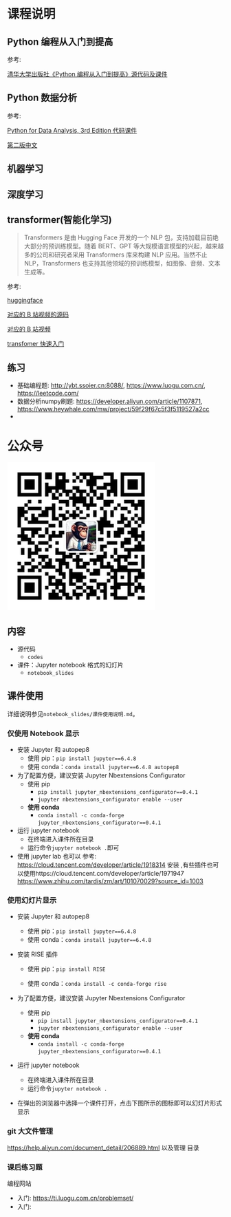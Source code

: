 # 课程说明

## Python 编程从入门到提高

参考:

[清华大学出版社《Python 编程从入门到提高》源代码及课件](https://github.com/hitlic/python_book)

## Python 数据分析

参考:

[Python for Data Analysis, 3rd Edition 代码课件](https://github.com/wesm/pydata-book)

[第二版中文](https://seancheney.gitbook.io/python-for-data-analysis-2nd)

## 机器学习

## 深度学习

## transformer(智能化学习)

> Transformers 是由 Hugging Face 开发的一个 NLP 包，支持加载目前绝大部分的预训练模型。随着 BERT、GPT 等大规模语言模型的兴起，越来越多的公司和研究者采用 Transformers 库来构建 NLP 应用。当然不止 NLP，Transformers 也支持其他领域的预训练模型，如图像、音频、文本生成等。

参考:

[huggingface](https://huggingface.co/docs/transformers/v4.38.2/zh/pipeline_tutorial)

[对应的 B 站视频的源码](https://github.com/zyds/transformers-code/)

[对应的 B 站视频](https://www.bilibili.com/video/BV1ta4y1g7bq/?spm_id_from=333.788&vd_source=3d47766182d08faadaa31d1333050507)

[transfomer 快速入门](https://transformers.run/)

## 练习
+ 基础编程题: http://ybt.ssoier.cn:8088/, https://www.luogu.com.cn/, https://leetcode.com/
+ 数据分析numpy刷题: https://developer.aliyun.com/article/1107871, https://www.heywhale.com/mw/project/59f29f67c5f3f5119527a2cc
+ 

# 公众号

![程序猿阿三](imgs/getqrcode.png)

## 内容

- 源代码
  - `codes`
- 课件：Jupyter notebook 格式的幻灯片
  - `notebook_slides`

## 课件使用

详细说明参见`notebook_slides/课件使用说明.md`。

### 仅使用 Notebook 显示

- 安装 Jupyter 和 autopep8
  - 使用 pip：`pip install jupyter==6.4.8`
  - 使用 conda：`conda install jupyter==6.4.8 autopep8`
- 为了配置方便，建议安装 Jupyter Nbextensions Configurator
  - 使用 pip
    - `pip install jupyter_nbextensions_configurator==0.4.1`
    - `jupyter nbextensions_configurator enable --user`
  - **使用 conda**
    - `conda install -c conda-forge jupyter_nbextensions_configurator==0.4.1`
- 运行 jupyter notebook
  - 在终端进入课件所在目录
  - 运行命令`jupyter notebook .`即可
- 使用 jupyter lab 也可以
  参考: https://cloud.tencent.com/developer/article/1918314 安装 ,有些插件也可以使用https://cloud.tencent.com/developer/article/1971947
  https://www.zhihu.com/tardis/zm/art/101070029?source_id=1003

### 使用幻灯片显示

- 安装 Jupyter 和 autopep8

  - 使用 pip：`pip install jupyter==6.4.8`
  - 使用 conda：`conda install jupyter==6.4.8`

- 安装 RISE 插件

  - 使用 pip：`pip install RISE`

  - 使用 conda：`conda install -c conda-forge rise`

- 为了配置方便，建议安装 Jupyter Nbextensions Configurator

  - 使用 pip
    - `pip install jupyter_nbextensions_configurator==0.4.1`
    - `jupyter nbextensions_configurator enable --user`
  - **使用 conda**
    - `conda install -c conda-forge jupyter_nbextensions_configurator==0.4.1`

- 运行 jupyter notebook

  - 在终端进入课件所在目录
  - 运行命令`jupyter notebook .`

- 在弹出的浏览器中选择一个课件打开，点击下图所示的图标即可以幻灯片形式显示

### git 大文件管理

https://help.aliyun.com/document_detail/206889.html
以及管理 目录

### 课后练习题
编程网站
+ 入门: https://ti.luogu.com.cn/problemset/
+ 入门: 